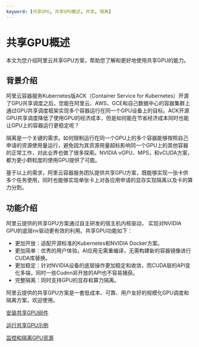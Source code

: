 ```yaml
---
keyword: [共享GPU, 共享GPU概述, 共享, 隔离]
---
```


# 共享GPU概述

本文为您介绍阿里云共享GPU方案，帮助您了解和更好地使用共享GPU的能力。

## 背景介绍

阿里云容器服务Kubernetes版ACK（Container Service for Kubernetes）开源了GPU共享调度之后，您能在阿里云、AWS、GCE和自己数据中心的容器集群上通过GPU共享调度框架实现多个容器运行在同一个GPU设备上的目标。ACK开源GPU共享调度降低了使用GPU的经济成本，但是如何能在节省经济成本同时也能让GPU上的容器运行更稳定呢？

隔离是一个关键的需求。如何限制运行在同一个GPU上的多个容器能够按照自己申请的资源使用量运行，避免因为其资源用量超标影响同一个GPU上的其他容器的正常工作，对此业界也做了很多探索。NVIDIA vGPU、MPS，和vCUDA方案，都为更小颗粒度的使用GPU提供了可能。

基于以上的需求，阿里云容器服务团队提供共享GPU方案，既能够实现一张卡供多个任务使用，同时也能够实现单张卡上对各应用申请的显存实现隔离以及卡的算力分割。

## 功能介绍

阿里云提供的共享GPU方案通过自主研发的宿主机内核驱动， 实现对NVIDIA GPU的底层nv驱动更有效的利用。共享GPU功能如下：

-   更加开放：适配开源标准的Kubernetes和NVIDIA Docker方案。
-   更加简单：优秀的用户体验。AI应用无需重编译，无需构建新的容器镜像进行CUDA库替换。
-   更加稳定：针对NVIDIA设备的底层操作更加稳定和收敛，而CUDA层的API变化多端，同时一些Cudnn非开放的API也不容易捕获。
-   完整隔离：同时支持GPU的显存和算力隔离。

阿里云提供的共享GPU方案是一套低成本、可靠、用户友好的规模化GPU调度和隔离方案，欢迎使用。

[安装共享GPU组件](/intl.zh-CN/Kubernetes集群用户指南/GPU/NPU/GPU资源调度/共享GPU调度/安装共享GPU组件.md)

[运行共享GPU示例](/intl.zh-CN/Kubernetes集群用户指南/GPU/NPU/GPU资源调度/共享GPU调度/运行共享GPU示例.md)

[监控和隔离GPU资源](/intl.zh-CN/Kubernetes集群用户指南/GPU/NPU/GPU资源调度/共享GPU调度/监控和隔离GPU资源.md)

